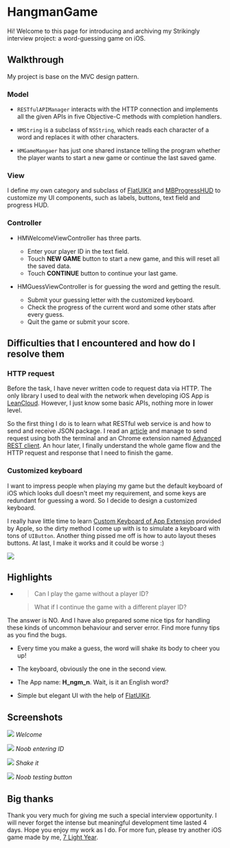 # HangmanGame

Hi! Welcome to this page for introducing and archiving my Strikingly interview project: a word-guessing game on iOS.

## Walkthrough

My project is base on the MVC design pattern.

### Model

- `RESTfulAPIManager` interacts with the HTTP connection and implements all the given APIs in five Objective-C methods with completion handlers.

- `HMString` is a subclass of `NSString`, which reads each character of a word and replaces it with other characters.

- `HMGameMangaer` has just one shared instance telling the program whether the player wants to start a new game or continue the last saved game.

### View

I define my own category and subclass of [FlatUIKit](https://github.com/Grouper/FlatUIKit) and [MBProgressHUD](https://github.com/jdg/MBProgressHUD) to customize my UI components, such as labels, buttons, text field and progress HUD.

### Controller

- HMWelcomeViewController has three parts.
    - Enter your player ID in the text field.
    - Touch **NEW GAME** button to start a new game, and this will reset all the saved data.
    - Touch **CONTINUE** button to continue your last game.

- HMGuessViewController is for guessing the word and getting the result.
    - Submit your guessing letter with the customized keyboard.
    - Check the progress of the current word and some other stats after every guess.
    - Quit the game or submit your score.

## Difficulties that I encountered and how do I resolve them

### HTTP request

Before the task, I have never written code to request data via HTTP. The only library I used to deal with the network when developing iOS App is [LeanCloud](https://leancloud.cn/). However, I just know some basic APIs, nothing more in lower level.

So the first thing I do is to learn what RESTful web service is and how to send and receive JSON package. I read an [article](http://www.drdobbs.com/web-development/restful-web-services-a-tutorial/240169069?pgno=1) and manage to send request using both the terminal and an Chrome extension named [Advanced REST client](https://chrome.google.com/webstore/detail/advanced-rest-client/hgmloofddffdnphfgcellkdfbfbjeloo/reviews?hl=en-US&utm_source=ARC). An hour later, I finally understand the whole game flow and the HTTP request and response that I need to finish the game.

### Customized keyboard

I want to impress people when playing my game but the default keyboard of iOS which looks dull doesn't meet my requirement, and some keys are redundant for guessing a word. So I decide to design a customized keyboard.

I really have little time to learn [Custom Keyboard of App Extension](https://developer.apple.com/library/ios/documentation/General/Conceptual/ExtensibilityPG/Keyboard.html) provided by Apple, so the dirty method I come up with is to simulate a keyboard with tons of `UIButton`. Another thing pissed me off is how to auto layout theses buttons. At last, I make it works and it could be worse :)

![](https://cloud.githubusercontent.com/assets/5687273/9426908/f1b108fc-4990-11e5-9ac4-ccfa134e6e60.png)

## Highlights

- > Can I play the game without a player ID?

  > What if I continue the game with a different player ID?

 The answer is NO. And I have also prepared some nice tips for handling these kinds of uncommon behaviour and server error. Find more funny tips as you find the bugs.

- Every time you make a guess, the word will shake its body to cheer you up!

- The keyboard, obviously the one in the second view.

- The App name: **H_ngm_n**. Wait, is it an English word?

- Simple but elegant UI with the help of [FlatUIKit](https://github.com/Grouper/FlatUIKit).

## Screenshots

![](https://cloud.githubusercontent.com/assets/5687273/9704667/40bd83b6-54e1-11e5-92a4-f5d5b8e3d2cd.png)
*Welcome*

![](https://cloud.githubusercontent.com/assets/5687273/9704669/515ded8c-54e1-11e5-80ae-390123855144.png)
*Noob entering ID*

![](https://cloud.githubusercontent.com/assets/5687273/9704670/6982bfc8-54e1-11e5-9f91-3a94a5da08cb.gif)
*Shake it*

![](https://cloud.githubusercontent.com/assets/5687273/9704675/9be902ec-54e1-11e5-8bc5-04620703135d.png)
*Noob testing button*

## Big thanks

Thank you very much for giving me such a special interview opportunity. I will never forget the intense but meaningful development time lasted 4 days. Hope you enjoy my work as I do. For more fun, please try another iOS game made by me, [7 Light Year](https://itunes.apple.com/us/app/7-light-year/id1025658330?mt=8).

